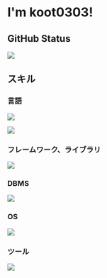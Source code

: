 # I'm koot0303!

## GitHub Status

![](https://github-profile-summary-cards.vercel.app/api/cards/profile-details?username=koot0303&theme=dark)


## スキル

### 言語

![](https://skillicons.dev/icons?i=python,javascript,html,css)

![](https://github-readme-stats.vercel.app/api/top-langs/?username=koot0303&layout=compact&theme=dark)

### フレームワーク、ライブラリ

![](https://skillicons.dev/icons?i=django,flask,vuejs,nodejs)

### DBMS

![](https://skillicons.dev/icons?i=mysql,sqlite)

### OS

![](https://skillicons.dev/icons?i=windows,linux,raspberrypi)

### ツール

![](https://skillicons.dev/icons?i=git,github,vscode,)
